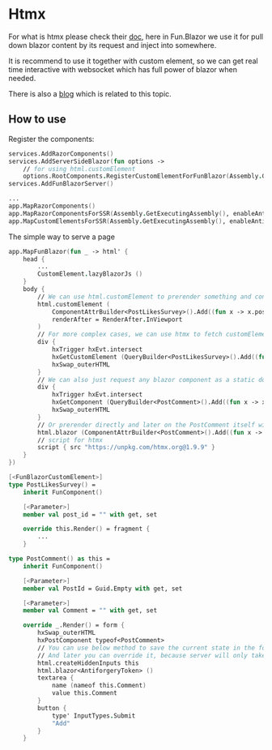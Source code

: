 # Htmx

For what is htmx please check their [doc](https://htmx.org/), here in Fun.Blazor we use it for pull down blazor content by its request and inject into somewhere.

It is recommend to use it together with custom element, so we can get real time interactive with websocket which has full power of blazor when needed.

There is also a [blog](https://www.slaveoftime.fun/blog/navigation-and-form-enhancement-in-dotnet-8-blazor-is-not-enough) which is related to this topic.

## How to use


Register the components:

```fsharp
services.AddRazorComponents()
services.AddServerSideBlazor(fun options -> 
	// for using html.customElement
	options.RootComponents.RegisterCustomElementForFunBlazor(Assembly.GetExecutingAssembly()))
services.AddFunBlazorServer()

...
app.MapRazorComponents()
app.MapRazorComponentsForSSR(Assembly.GetExecutingAssembly(), enableAntiforgery = true)
app.MapCustomElementsForSSR(Assembly.GetExecutingAssembly(), enableAntiforgery = true)
```

The simple way to serve a page

```fsharp
app.MapFunBlazor(fun _ -> html' {
    head {
        ...
        CustomElement.lazyBlazorJs ()
    }
    body {
        // We can use html.customElement to prerender something and connect to server with websocket at some point
        html.customElement (
            ComponentAttrBuilder<PostLikesSurvey>().Add((fun x -> x.post_id), post.Id),
            renderAfter = RenderAfter.InViewport
        )
        // For more complex cases, we can use htmx to fetch customElement and then connect to server with websocket
        div {
            hxTrigger hxEvt.intersect
            hxGetCustomElement (QueryBuilder<PostLikesSurvey>().Add((fun x -> x.post_id), post.Id))
            hxSwap_outerHTML
        }
        // We can also just request any blazor component as a static dom content and inject at some point based on htmx
        div {
            hxTrigger hxEvt.intersect
            hxGetComponent (QueryBuilder<PostComment>().Add((fun x -> x.PostId), post.Id))
            hxSwap_outerHTML
        }
        // Or prerender directly and later on the PostComment itself will have htmx integration
        html.blazor (ComponentAttrBuilder<PostComment>().Add((fun x -> x.PostId), post.Id))
        // script for htmx
        script { src "https://unpkg.com/htmx.org@1.9.9" }
    }
})
```

```fsharp
[<FunBlazorCustomElement>]
type PostLikesSurvey() =
    inherit FunComponent()

    [<Parameter>]
    member val post_id = "" with get, set

    override this.Render() = fragment {
        ...
    }

type PostComment() as this =
    inherit FunComponent()

    [<Parameter>]
    member val PostId = Guid.Empty with get, set

    [<Parameter>]
    member val Comment = "" with get, set

    override _.Render() = form {
        hxSwap_outerHTML
        hxPostComponent typeof<PostComment>
        // You can use below method to save the current state in the form, so the browser will always have the latest state
        // And later you can override it, because server will only take the last value for the same key
        html.createHiddenInputs this
        html.blazor<AntiforgeryToken> ()
        textarea {
            name (nameof this.Comment)
            value this.Comment
        }
        button {
            type' InputTypes.Submit
            "Add"
        }
    }
```



